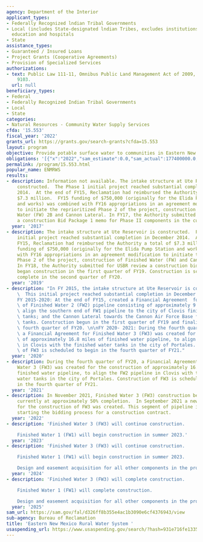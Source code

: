 ```yaml
---
agency: Department of the Interior
applicant_types:
- Federally Recognized lndian Tribal Governments
- Local (includes State-designated lndian Tribes, excludes institutions of higher
  education and hospitals
- State
assistance_types:
- Guaranteed / Insured Loans
- Project Grants (Cooperative Agreements)
- Provision of Specialized Services
authorizations:
- text: Public Law 111-11, Omnibus Public Land Management Act of 2009, Title IX, Section
    9103.
  url: null
beneficiary_types:
- Federal
- Federally Recognized Indian Tribal Governments
- Local
- State
categories:
- Natural Resources - Community Water Supply Services
cfda: '15.553'
fiscal_year: '2022'
grants_url: https://grants.gov/search-grants?cfda=15.553
layout: program
objective: Provide potable surface water to communities in Eastern New Mexico.
obligations: '[{"x":"2022","sam_estimate":0.0,"sam_actual":177400000.0,"usa_spending_actual":177347909.13},{"x":"2023","sam_estimate":0.0,"sam_actual":94140000.0,"usa_spending_actual":94137926.87},{"x":"2024","sam_estimate":30196000.0,"sam_actual":0.0,"usa_spending_actual":30045000.0}]'
permalink: /program/15.553.html
popular_name: ENMRWS
results:
- description: Information not available. The intake structure at Ute Reservoir is
    constructed.  The Phase 1 initial project reached substantial completion in December
    2014.  At the end of FY15, Reclamation had reimbursed the Authority a total of
    $7.3 million.  FY15 funding of $750,000 (originally for the Elida Pump Station
    and works) was combined with FY16 appropriations in an agreement modification
    to initiate the reprioritized Phase 2 of the project, construction of Finished
    Water (FW) 2B and Cannon Lateral. In FY17, the Authority submitted for USBR review
    a construction Bid Package 1 memo for Phase II components in the current agreement.
  year: '2017'
- description: The intake structure at Ute Reservoir is constructed.  Phase 1 of the
    initial project reached substantial completion in December 2014.  At the end of
    FY15, Reclamation had reimbursed the Authority a total of $7.3 million.  FY15
    funding of $750,000 (originally for the Elida Pump Station and works) was combined
    with FY16 appropriations in an agreement modification to initiate the re-prioritized
    Phase 2 of the project, construction of Finished Water (FW) and Cannon Lateral.
    In FY18, the Authority submitted for USBR review a construction bid package and
    began construction in the first quarter of FY19. Construction is scheduled to
    complete in the second quarter of FY20.
  year: '2019'
- description: "In FY 2015, the intake structure at Ute Reservoir is constructed.\
    \  This initial project reached substantial completion in December 2014. \n \n\
    FY 2015-2020: At the end of FY15, created a Financial Agreement  for the construction\
    \ of Finished Water 2 (FW2) pipeline consisting of approximately 9.25 miles to\
    \ align the southern end of FW1 pipeline to the city of Clovis finished water\
    \ tanks; and the Cannon Lateral towards the Cannon Air Force Base finished water\
    \ tanks. Construction begun in the first quarter of FY19 and finalized in the\
    \ fourth quarter of FY20. \n\nFY 2020- 2021: During the fourth quarter of FY20,\
    \ a Financial Agreement for Finished Water 3 (FW3) was created for the construction\
    \ of approximately 16.8 miles of finished water pipeline, to align the FW2 pipeline\
    \ in Clovis with the finished water tanks in the city of Portales. Construction\
    \ of FW3 is scheduled to begin in the fourth quarter of FY21."
  year: '2020'
- description: During the fourth quarter of FY20, a Financial Agreement for Finished
    Water 3 (FW3) was created for the construction of approximately 16.8 miles of
    finished water pipeline, to align the FW2 pipeline in Clovis with the finished
    water tanks in the city of Portales. Construction of FW3 is scheduled to begin
    in the fourth quarter of FY21.
  year: '2021'
- description: In November 2021, Finished Water 3 (FW3) construction begun, it is
    currently at approximately 50% completion.  In September 2021 a new agreement
    for the construction of FW3 was created. This segment of pipeline is currently
    starting the bidding process for a construction contract.
  year: '2022'
- description: 'Finished Water 3 (FW3) will continue construction.

    Finished Water 1 (FW1) will begin construction in summer 2023.'
  year: '2023'
- description: 'Finished Water 3 (FW3) will continue construction.

    Finished Water 1 (FW1) will begin construction in summer 2023.

    Design and easement acquisition for all other components in the project.'
  year: '2024'
- description: 'Finished Water 3 (FW3) will complete construction.

    Finished Water 1 (FW1) will complete construction.

    Design and easement acquisition for all other components in the project.'
  year: '2025'
sam_url: https://sam.gov/fal/d326ff8b355e4ac1b3090e6cf4376943/view
sub-agency: Bureau of Reclamation
title: 'Eastern New Mexico Rural Water System '
usaspending_url: https://www.usaspending.gov/search/?hash=931e716fe1335cd00eb672f18c6d5b14
---
```

